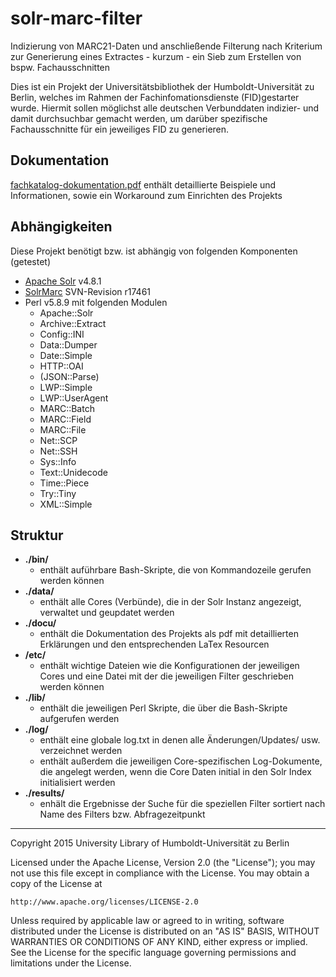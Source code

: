 # solr-marc-filter

Indizierung von MARC21-Daten und anschließende Filterung nach Kriterium zur Generierung eines Extractes - kurzum - ein Sieb zum Erstellen von bspw. Fachausschnitten

Dies ist ein Projekt der Universitätsbibliothek der Humboldt-Universität zu Berlin, welches im Rahmen der Fachinfomationsdienste (FID)gestarter wurde. Hiermit sollen möglichst alle deutschen Verbunddaten indizier- und damit durchsuchbar gemacht werden, um darüber spezifische Fachausschnitte für ein jeweiliges FID zu generieren.

## Dokumentation
[fachkatalog-dokumentation.pdf](https://github.com/UB-HU-Berlin/solr-marc-filter/blob/master/docu/fachkatalog-dokumentation.pdf) enthält detaillierte Beispiele und Informationen, sowie ein Workaround zum Einrichten des Projekts

## Abhängigkeiten

Diese Projekt benötigt bzw. ist abhängig von folgenden Komponenten (getestet)

- [Apache Solr](http://lucene.apache.org/solr/) v4.8.1 
- [SolrMarc](https://code.google.com/p/solrmarc/source/checkout) SVN-Revision r17461
- Perl v5.8.9 mit folgenden Modulen
    - Apache::Solr
    - Archive::Extract
    - Config::INI
    - Data::Dumper
    - Date::Simple
    - HTTP::OAI
    - (JSON::Parse)
    - LWP::Simple
    - LWP::UserAgent
    - MARC::Batch
    - MARC::Field
    - MARC::File
    - Net::SCP
    - Net::SSH
    - Sys::Info
    - Text::Unidecode
    - Time::Piece
    - Try::Tiny
    - XML::Simple

## Struktur

- __./bin/__ 
    - enthält auführbare Bash-Skripte, die von Kommandozeile gerufen werden können
- __./data/__ 
    - enthält alle Cores (Verbünde), die in der Solr Instanz angezeigt, verwaltet und geupdatet werden
- __./docu/__
    - enthält die Dokumentation des Projekts als pdf mit detaillierten Erklärungen und den entsprechenden LaTex Resourcen
- __/etc/__ 
    - enthält wichtige Dateien wie die Konfigurationen der jeweiligen Cores und eine Datei mit der die jeweiligen Filter geschrieben werden können
- __./lib/__
    - enthält die jeweiligen Perl Skripte, die über die Bash-Skripte aufgerufen werden
- __./log/__ 
    - enthält eine globale log.txt in denen alle Änderungen/Updates/ usw. verzeichnet werden
    - enthält außerdem die jeweiligen Core-spezifischen Log-Dokumente, die angelegt werden, wenn die Core Daten initial in den Solr Index initialisiert werden
- __./results/__ 
    - enhält die Ergebnisse der Suche für die speziellen Filter sortiert nach Name des Filters bzw. Abfragezeitpunkt

    
-----------

Copyright 2015 University Library of Humboldt-Universität zu Berlin

Licensed under the Apache License, Version 2.0 (the "License");
you may not use this file except in compliance with the License.
You may obtain a copy of the License at

    http://www.apache.org/licenses/LICENSE-2.0

Unless required by applicable law or agreed to in writing, software
distributed under the License is distributed on an "AS IS" BASIS,
WITHOUT WARRANTIES OR CONDITIONS OF ANY KIND, either express or implied.
See the License for the specific language governing permissions and
limitations under the License.
